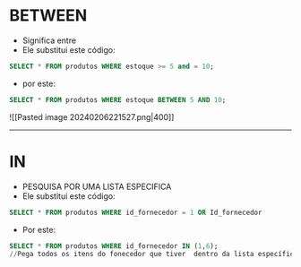 # BETWEEN
- Significa entre
- Ele substitui este código:
```sql
SELECT * FROM produtos WHERE estoque >= 5 and = 10;
```
- por este:
```sql
SELECT * FROM produtos WHERE estoque BETWEEN 5 AND 10;
```
![[Pasted image 20240206221527.png|400]]

---
# IN
- PESQUISA POR UMA LISTA ESPECIFICA
- Ele substitui este código:
```sql
SELECT * FROM produtos WHERE id_fornecedor = 1 OR Id_fornecedor
```
- Por este:
```sql
SELECT * FROM produtos WHERE id_fornecedor IN (1,6);
//Pega todos os itens do fonecedor que tiver  dentro da lista específica
```